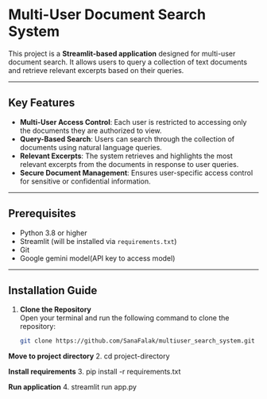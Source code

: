 # Multi-User Document Search System  

This project is a **Streamlit-based application** designed for multi-user document search. It allows users to query a collection of text documents and retrieve relevant excerpts based on their queries.  

---

## Key Features  

- **Multi-User Access Control**: Each user is restricted to accessing only the documents they are authorized to view.  
- **Query-Based Search**: Users can search through the collection of documents using natural language queries.  
- **Relevant Excerpts**: The system retrieves and highlights the most relevant excerpts from the documents in response to user queries.  
- **Secure Document Management**: Ensures user-specific access control for sensitive or confidential information.  

---

## Prerequisites  

- Python 3.8 or higher  
- Streamlit (will be installed via `requirements.txt`)  
- Git
- Google gemini model(API key to access model)

---

## Installation Guide  

1. **Clone the Repository**  
   Open your terminal and run the following command to clone the repository:  
   ```bash  
   git clone https://github.com/SanaFalak/multiuser_search_system.git

**Move to project directory**
2. cd project-directory  

**Install requirements**
3. pip install -r requirements.txt  

**Run application**
4. streamlit run app.py  


